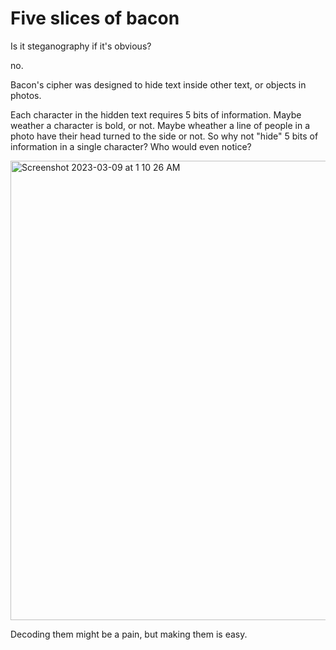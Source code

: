# Five slices of bacon
Is it steganography if it's obvious?

no.

Bacon's cipher was designed to hide text inside other text, or objects in photos.

Each character in the hidden text requires 5 bits of information. Maybe weather a character is bold, or not. Maybe wheather a line of people in a photo have their head turned to the side or not.
So why not "hide" 5 bits of information in a single character? Who would even notice?

<img width="735" alt="Screenshot 2023-03-09 at 1 10 26 AM" src="https://user-images.githubusercontent.com/1384102/223947538-f4e6f0fd-d53c-44da-beab-05fa3fc280c8.png">

Decoding them might be a pain, but making them is easy.
